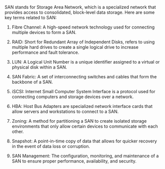 SAN stands for Storage Area Network, which is a specialized network that provides access to consolidated, block-level data storage. Here are some key terms related to SAN:

1. Fibre Channel: A high-speed network technology used for connecting multiple devices to form a SAN.

2. RAID: Short for Redundant Array of Independent Disks, refers to using multiple hard drives to create a single logical drive to increase performance and fault tolerance.

3. LUN: A Logical Unit Number is a unique identifier assigned to a virtual or physical disk within a SAN.

4. SAN Fabric: A set of interconnecting switches and cables that form the backbone of a SAN.

5. iSCSI: Internet Small Computer System Interface is a protocol used for connecting computers and storage devices over a network.

6. HBA: Host Bus Adapters are specialized network interface cards that allow servers and workstations to connect to a SAN.

7. Zoning: A method for partitioning a SAN to create isolated storage environments that only allow certain devices to communicate with each other.

8. Snapshot: A point-in-time copy of data that allows for quicker recovery in the event of data loss or corruption.

9. SAN Management: The configuration, monitoring, and maintenance of a SAN to ensure proper performance, availability, and security.
